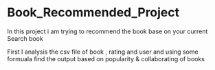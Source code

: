 # Book_Recommended_Project

In this project i am trying to recommend the book
base on your current Search book 

First I analysis the csv file of book , rating and user 
and using some formuala find the output based on popularity & collaborating of books 
